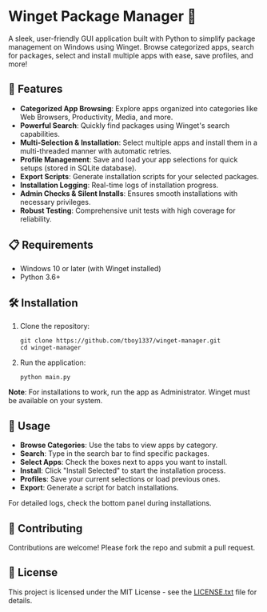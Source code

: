 # Winget Package Manager 🚀

A sleek, user-friendly GUI application built with Python to simplify package management on Windows using Winget. Browse categorized apps, search for packages, select and install multiple apps with ease, save profiles, and more!

## 🌟 Features

- **Categorized App Browsing**: Explore apps organized into categories like Web Browsers, Productivity, Media, and more.
- **Powerful Search**: Quickly find packages using Winget's search capabilities.
- **Multi-Selection & Installation**: Select multiple apps and install them in a multi-threaded manner with automatic retries.
- **Profile Management**: Save and load your app selections for quick setups (stored in SQLite database).
- **Export Scripts**: Generate installation scripts for your selected packages.
- **Installation Logging**: Real-time logs of installation progress.
- **Admin Checks & Silent Installs**: Ensures smooth installations with necessary privileges.
- **Robust Testing**: Comprehensive unit tests with high coverage for reliability.

## 📋 Requirements

- Windows 10 or later (with Winget installed)
- Python 3.6+

## 🛠 Installation

1. Clone the repository:
   ```
   git clone https://github.com/tboy1337/winget-manager.git
   cd winget-manager
   ```

2. Run the application:
   ```
   python main.py
   ```

**Note**: For installations to work, run the app as Administrator. Winget must be available on your system.

## 🚀 Usage

- **Browse Categories**: Use the tabs to view apps by category.
- **Search**: Type in the search bar to find specific packages.
- **Select Apps**: Check the boxes next to apps you want to install.
- **Install**: Click "Install Selected" to start the installation process.
- **Profiles**: Save your current selections or load previous ones.
- **Export**: Generate a script for batch installations.

For detailed logs, check the bottom panel during installations.

## 🤝 Contributing

Contributions are welcome! Please fork the repo and submit a pull request.

## 📄 License

This project is licensed under the MIT License - see the [LICENSE.txt](LICENSE.txt) file for details.
